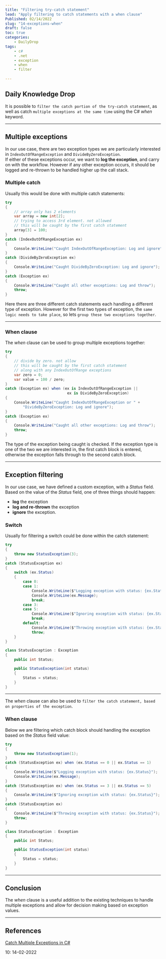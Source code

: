 ```yaml
---
title: "Filtering try-catch statement"
lead: "Apply filtering to catch statements with a when clause"
Published: 02/14/2022
slug: "14-exceptions-when"
draft: false
toc: true
categories:
    - DailyDrop
tags:
    - c#
    - .net
    - exception
    - when
    - filter
    
---
```


## Daily Knowledge Drop

It is possible to `filter the catch portion of the try-catch statement`, as well as catch `multiple exceptions at the same time` using the C# _when_ keyword.

---

## Multiple exceptions

In our use case, there are two exception types we are particularly interested in `IndexOutOfRangeException` and `DivideByZeroException`.  
If either of these exceptions occur, we want to **log the exception**, and carry on with the workflow. However if any other exception occurs, it should be logged and re-thrown to be handled higher up the call stack.

### Multiple catch

Usually this would be done with multiple catch statements:

``` csharp
try
{
    // array only has 2 elements
    var array = new int[2];
    // trying to access 3rd element. not allowed
    // this will be caught by the first catch statement
    array[3] = 100;
}
catch (IndexOutOfRangeException ex) 
{
    Console.WriteLine("Caught IndexOutOfRangeException: Log and ignore" );
}
catch (DivideByZeroException ex)
{
    Console.WriteLine("Caught DivideByZeroException: Log and ignore");
}
catch (Exception ex)
{
    Console.WriteLine("Caught all other exceptions: Log and throw");
    throw;
}
```

Here there are three different catch statements each handling a different type of exception. However for the first two types of exception, the `same logic needs to take place`, so lets `group these two exceptions together`. 

---

### When clause

The _when_ clause can be used to group multiple exceptions together:

``` csharp
try
{
    // divide by zero. not allow
    // this will be caught by the first catch statement
    // along with any IndexOutOfRange exceptions
    var zero = 0;
    var value = 100 / zero;
}
catch (Exception ex) when (ex is IndexOutOfRangeException ||
                            ex is DivideByZeroException)
{
    Console.WriteLine("Caught IndexOutOfRangeException or " +
        "DivideByZeroException: Log and ignore");
}
catch (Exception ex)
{
    Console.WriteLine("Caught all other exceptions: Log and throw");
    throw;
}
```

The type of the exception being caught is checked. If the exception type is one of the two we are interested in, the first catch block is entered, otherwise the exception falls through to the second catch block.

---

## Exception filtering

In our use case, we have defined a custom exception, with a _Status_ field. Based on the value of the _Status_ field, one of three things should happen:
- **log** the exception
- **log and re-thrown** the exception
- **ignore** the exception.

### Switch

Usually for filtering a switch could be done within the catch statement:

``` csharp
try
{
    throw new StatusException(3);
}
catch (StatusException ex)
{
    switch (ex.Status)
    {
        case 0:
        case 1:
            Console.WriteLine($"Logging exception with status: {ex.Status}");
            Console.WriteLine(ex.Message);
            break;
        case 3:
        case 5:
            Console.WriteLine($"Ignoring exception with status: {ex.Status}");
            break;
        default:
            Console.WriteLine($"Throwing exception with status: {ex.Status}");
            throw;
    }
}

class StatusException : Exception
{
    public int Status;

    public StatusException(int status)
    {
        Status = status;
    }
}
```

---

The _when_ clause can also be used to `filter the catch statement, based on properties of the exception`.

### When clause

Below we are filtering which catch block should handling the exception based on the _Status_ field value:

``` csharp
try
{
    throw new StatusException(1);
}
catch (StatusException ex) when (ex.Status == 0 || ex.Status == 1)
{
    Console.WriteLine($"Logging exception with status: {ex.Status}");
    Console.WriteLine(ex.Message);
}
catch (StatusException ex) when (ex.Status == 3 || ex.Status == 5)
{
    Console.WriteLine($"Ignoring exception with status: {ex.Status}");
}
catch (StatusException ex)
{
    Console.WriteLine($"Throwing exception with status: {ex.Status}");
    throw;
}

class StatusException : Exception
{
    public int Status;

    public StatusException(int status)
    {
        Status = status;
    }
}
```

---

## Conclusion

The _when_ clause is a useful addition to the existing techniques to handle multiple exceptions and allow for decision making based on exception values. 

---

## References
[Catch Multiple Exceptions in C#](https://code-maze.com/csharp-catch-multiple-exceptions/)


<?# DailyDrop ?>10: 14-02-2022<?#/ DailyDrop ?>
